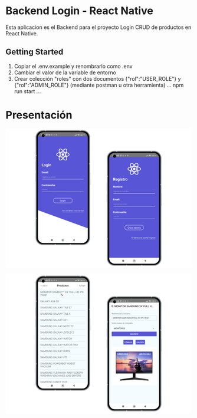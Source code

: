 # Backend Login - React Native
Esta aplicacion es el Backend para el proyecto Login CRUD de productos en React Native.


## Getting Started

1. Copiar el .env.example y renombrarlo como .env
2. Cambiar el valor de la variable de entorno
3. Crear colección "roles" con dos documentos {"rol":"USER_ROLE"} y {"rol":"ADMIN_ROLE"} (mediante postman u otra herramienta)
...
npm run start
...
# Presentación
![Pagina Home](https://github.com/ZitelliDZ/Backend-Login-React-Native/blob/main/presentacion/1.png?raw=true)

![Pagina Home](https://github.com/ZitelliDZ/Backend-Login-React-Native/blob/main/presentacion/2.png?raw=true)

